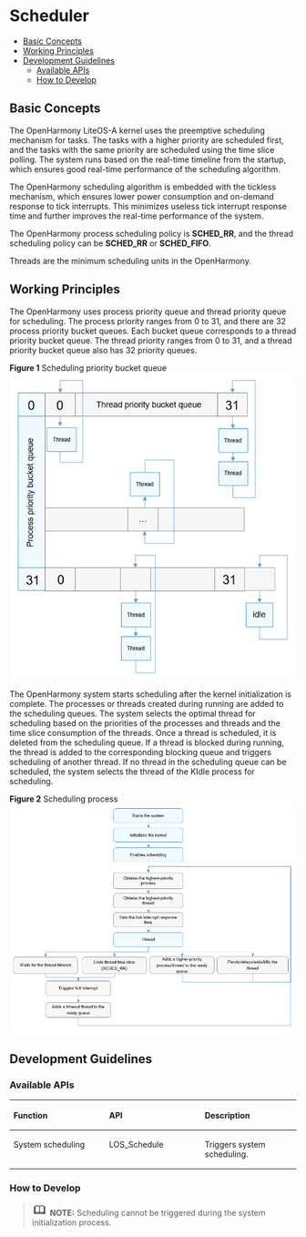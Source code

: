 # Scheduler<a name="EN-US_TOPIC_0000001078863798"></a>

-   [Basic Concepts](#section123882355719)
-   [Working Principles](#section143015396572)
-   [Development Guidelines](#section10604192145816)
    -   [Available APIs](#section207985910582)
    -   [How to Develop](#section1015110331584)


## Basic Concepts<a name="section123882355719"></a>

The OpenHarmony LiteOS-A kernel uses the preemptive scheduling mechanism for tasks. The tasks with a higher priority are scheduled first, and the tasks with the same priority are scheduled using the time slice polling. The system runs based on the real-time timeline from the startup, which ensures good real-time performance of the scheduling algorithm.

The OpenHarmony scheduling algorithm is embedded with the tickless mechanism, which ensures lower power consumption and on-demand response to tick interrupts. This minimizes useless tick interrupt response time and further improves the real-time performance of the system.

The OpenHarmony process scheduling policy is  **SCHED\_RR**, and the thread scheduling policy can be  **SCHED\_RR**  or  **SCHED\_FIFO**.

Threads are the minimum scheduling units in the OpenHarmony.

## Working Principles<a name="section143015396572"></a>

The OpenHarmony uses process priority queue and thread priority queue for scheduling. The process priority ranges from 0 to 31, and there are 32 process priority bucket queues. Each bucket queue corresponds to a thread priority bucket queue. The thread priority ranges from 0 to 31, and a thread priority bucket queue also has 32 priority queues.

**Figure  1**  Scheduling priority bucket queue<a name="fig124425991619"></a>  
![](figures/scheduling-priority-bucket-queue.png "scheduling-priority-bucket-queue")

The OpenHarmony system starts scheduling after the kernel initialization is complete. The processes or threads created during running are added to the scheduling queues. The system selects the optimal thread for scheduling based on the priorities of the processes and threads and the time slice consumption of the threads. Once a thread is scheduled, it is deleted from the scheduling queue. If a thread is blocked during running, the thread is added to the corresponding blocking queue and triggers scheduling of another thread. If no thread in the scheduling queue can be scheduled, the system selects the thread of the KIdle process for scheduling.

**Figure  2**  Scheduling process<a name="fig1163494931810"></a>  
![](figures/scheduling-process.png "scheduling-process")

## Development Guidelines<a name="section10604192145816"></a>

### Available APIs<a name="section207985910582"></a>

<a name="table687929113814"></a>
<table><thead align="left"><tr id="row513082983812"><th class="cellrowborder" valign="top" width="33.33333333333333%" id="mcps1.1.4.1.1"><p id="p121309298384"><a name="p121309298384"></a><a name="p121309298384"></a><strong id="b1684811125913"><a name="b1684811125913"></a><a name="b1684811125913"></a>Function</strong></p>
</th>
<th class="cellrowborder" valign="top" width="33.33333333333333%" id="mcps1.1.4.1.2"><p id="p713082933817"><a name="p713082933817"></a><a name="p713082933817"></a>API</p>
</th>
<th class="cellrowborder" valign="top" width="33.33333333333333%" id="mcps1.1.4.1.3"><p id="p20130829123810"><a name="p20130829123810"></a><a name="p20130829123810"></a><strong id="b66639257454"><a name="b66639257454"></a><a name="b66639257454"></a>Description</strong></p>
</th>
</tr>
</thead>
<tbody><tr id="row713032973813"><td class="cellrowborder" valign="top" width="33.33333333333333%" headers="mcps1.1.4.1.1 "><p id="p0130429133818"><a name="p0130429133818"></a><a name="p0130429133818"></a>System scheduling</p>
</td>
<td class="cellrowborder" valign="top" width="33.33333333333333%" headers="mcps1.1.4.1.2 "><p id="p71581556124414"><a name="p71581556124414"></a><a name="p71581556124414"></a>LOS_Schedule</p>
</td>
<td class="cellrowborder" valign="top" width="33.33333333333333%" headers="mcps1.1.4.1.3 "><p id="p181303297387"><a name="p181303297387"></a><a name="p181303297387"></a>Triggers system scheduling.</p>
</td>
</tr>
</tbody>
</table>

### How to Develop<a name="section1015110331584"></a>

>![](../public_sys-resources/icon-note.gif) **NOTE:** 
>Scheduling cannot be triggered during the system initialization process.

